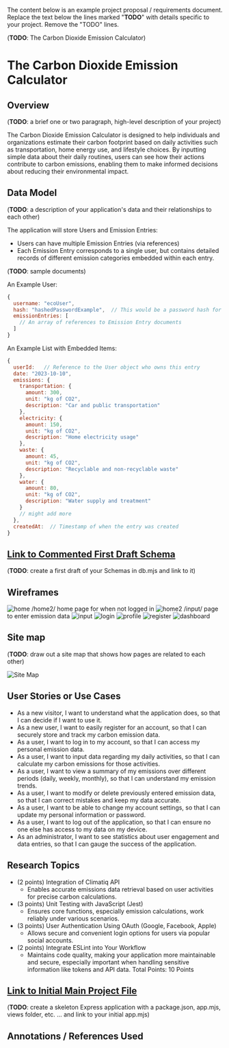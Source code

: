 The content below is an example project proposal / requirements document. Replace the text below the lines marked "__TODO__" with details specific to your project. Remove the "TODO" lines.

(__TODO__: The Carbon Dioxide Emission Calculator)

# The Carbon Dioxide Emission Calculator

## Overview

(__TODO__: a brief one or two paragraph, high-level description of your project)

The Carbon Dioxide Emission Calculator is designed to help individuals and organizations estimate their carbon footprint based on daily activities such as transportation, home energy use, and lifestyle choices. By inputting simple data about their daily routines, users can see how their actions contribute to carbon emissions, enabling them to make informed decisions about reducing their environmental impact.


## Data Model

(__TODO__: a description of your application's data and their relationships to each other) 


The application will store Users and Emission Entries:

* Users can have multiple Emission Entries (via references)
* Each Emission Entry corresponds to a single user, but contains detailed records of different emission categories embedded within each entry.

(__TODO__: sample documents)

An Example User:

```javascript
{
  username: "ecoUser",
  hash: "hashedPasswordExample",  // This would be a password hash for user authentication
  emissionEntries: [
    // An array of references to Emission Entry documents
  ]
}

```

An Example List with Embedded Items:

```javascript
{
  userId:   // Reference to the User object who owns this entry
  date: "2023-10-10",
  emissions: {
    transportation: {
      amount: 300, 
      unit: "kg of CO2", 
      description: "Car and public transportation"
    },
    electricity: {
      amount: 150, 
      unit: "kg of CO2",
      description: "Home electricity usage"
    },
    waste: {
      amount: 45, 
      unit: "kg of CO2",
      description: "Recyclable and non-recyclable waste"
    },
    water: {
      amount: 80, 
      unit: "kg of CO2",
      description: "Water supply and treatment"
    }
    // might add more
  },
  createdAt:  // Timestamp of when the entry was created
}

```


## [Link to Commented First Draft Schema](https://github.com/nyu-csci-ua-0467-001-002-fall-2024/final-project-ns5376/blob/master/db.mjs) 

(__TODO__: create a first draft of your Schemas in db.mjs and link to it)

## Wireframes




![home](documentation/home.jpg)
/home2/ home page for when not logged in 
![home2](documentation/home2.jpg) 
/input/ page to enter emission data
![input](documentation/input.jpg)
![login](documentation/login.jpg)
![profile](documentation/profile.jpg)
![register](documentation/register.jpg)
![dashboard](documentation/dashboard.jpg)


## Site map

(__TODO__: draw out a site map that shows how pages are related to each other)

![Site Map](https://github.com/nyu-csci-ua-0467-001-002-fall-2024/final-project-ns5376/blob/master/documentation/sitemap.jpg)


## User Stories or Use Cases



* As a new visitor, I want to understand what the application does, so that I can decide if I want to use it.
* As a new user, I want to easily register for an account, so that I can securely store and track my carbon emission data.
* As a user, I want to log in to my account, so that I can access my personal emission data.
* As a user, I want to input data regarding my daily activities, so that I can calculate my carbon emissions for those activities.
* As a user, I want to view a summary of my emissions over different periods (daily, weekly, monthly), so that I can understand my emission trends.
* As a user, I want to modify or delete previously entered emission data, so that I can correct mistakes and keep my data accurate.
* As a user, I want to be able to change my account settings, so that I can update my personal information or password.
* As a user, I want to log out of the application, so that I can ensure no one else has access to my data on my device.
* As an administrator, I want to see statistics about user engagement and data entries, so that I can gauge the success of the application.

## Research Topics


* (2 points) Integration of Climatiq API
  * Enables accurate emissions data retrieval based on user activities for precise carbon calculations.
* (3 points) Unit Testing with JavaScript (Jest)
  * Ensures core functions, especially emission calculations, work reliably under various scenarios.
* (3 points) User Authentication Using OAuth (Google, Facebook, Apple)
  * Allows secure and convenient login options for users via popular social accounts.
* (2 points) Integrate ESLint into Your Workflow
  * Maintains code quality, making your application more maintainable and secure, especially important when handling sensitive information like tokens and API data.
Total Points: 10 Points


## [Link to Initial Main Project File](app.mjs) 

(__TODO__: create a skeleton Express application with a package.json, app.mjs, views folder, etc. ... and link to your initial app.mjs)

## Annotations / References Used



